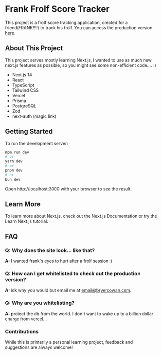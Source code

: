 # Frank Frolf Score Tracker

This project is a frolf score tracking application, created for a friend(FRANK!!!!) to track his frolf. You can access the production version [here](https://frank-frolf.vercel.app/).

## About This Project

This project serves mostly learning Next.js, I wanted to use as much new next.js features as possible, so you might see some non-efficient code.... :)

- Next.js 14
- React
- TypeScript
- Tailwind CSS
- Vercel
- Prisma
- PostgreSQL
- Zod
- next-auth (magic link)

## Getting Started

To run the development server:

```bash
npm run dev
# or
yarn dev
# or
pnpm dev
# or
bun dev
```

Open http://localhost:3000 with your browser to see the result.

## Learn More
To learn more about Next.js, check out the Next.js Documentation or try the Learn Next.js tutorial.

## FAQ

### Q: Why does the site look... like that?
**A:** I wanted frank's eyes to hurt after a frolf session :)

### Q: How can I get whitelisted to check out the production version?
**A:** idk why you would but email me at email@bryercowan.com.

### Q: Why are you whitelisting?
**A:** protect the db from the world. I don't want to wake up to a billion dollar charge from vercel...


### Contributions
While this is primarily a personal learning project, feedback and suggestions are always welcome!
